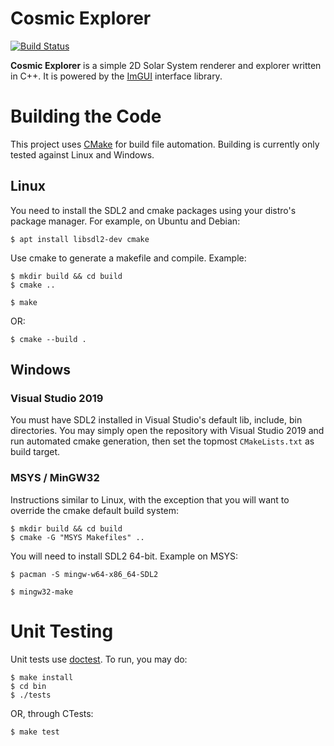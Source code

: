 # Cosmic Explorer
[![Build Status](https://travis-ci.com/Doohl/Cosmic-Explorer.svg?branch=master)](https://travis-ci.com/Doohl/Cosmic-Explorer)

**Cosmic Explorer** is a simple 2D Solar System renderer and explorer written in C++. It is powered by the [ImGUI](https://github.com/ocornut/imgui) interface library.

# Building the Code

This project uses [CMake](https://cmake.org/) for build file automation. Building is currently only tested against Linux and Windows.

## Linux
You need to install the SDL2 and cmake packages using your distro's package manager. For example, on Ubuntu and Debian:
```console
$ apt install libsdl2-dev cmake
```
Use cmake to generate a makefile and compile. Example:
```console
$ mkdir build && cd build
$ cmake ..
```
```console
$ make
```
OR:
```console
$ cmake --build .
```

## Windows

### Visual Studio 2019
You must have SDL2 installed in Visual Studio's default lib, include, bin directories. You may simply open the repository with Visual Studio 2019 and run automated cmake generation, then set the topmost `CMakeLists.txt` as build target.

### MSYS / MinGW32
Instructions similar to Linux, with the exception that you will want to override the cmake default build system:
```console
$ mkdir build && cd build
$ cmake -G "MSYS Makefiles" ..
```

You will need to install SDL2 64-bit. Example on MSYS:
```console
$ pacman -S mingw-w64-x86_64-SDL2
```

```console
$ mingw32-make
```

# Unit Testing
Unit tests use [doctest](https://github.com/onqtam/doctest). To run, you may do:
```console
$ make install
$ cd bin
$ ./tests
```
OR, through CTests:
```
$ make test
```